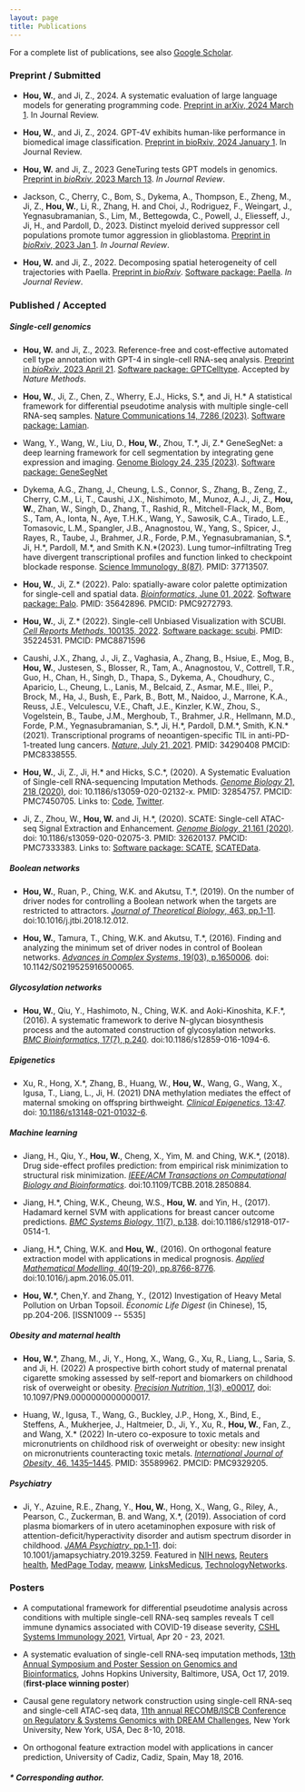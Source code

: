```yaml
---
layout: page
title: Publications
---
```


<!--Key publications are described in more detail on the [Research](research.html) page.--> 
For a complete list of publications, see also [Google Scholar](https://scholar.google.com.hk/citations?user=1wVQpBUAAAAJ&hl=en).



### Preprint / Submitted

- **Hou, W.**, and Ji, Z., 2024. A systematic evaluation of large language models for generating programming code. [Preprint in arXiv, 2024 March 1](https://arxiv.org/abs/2403.00894). In Journal Review. 

- **Hou, W.**, and Ji, Z., 2024. GPT-4V exhibits human-like performance in biomedical image classification. [Preprint in bioRxiv, 2024 January 1](https://www.biorxiv.org/content/10.1101/2023.12.31.573796v1). In Journal Review. 

- **Hou, W.** and Ji, Z., 2023 GeneTuring tests GPT models in genomics. [Preprint in *bioRxiv*, 2023 March 13](https://www.biorxiv.org/content/10.1101/2023.03.11.532238v1). *In Journal Review*.

- Jackson, C., Cherry, C., Bom, S., Dykema, A., Thompson, E., Zheng, M., Ji, Z., **Hou, W.**, Li, R., Zhang, H. and Choi, J., Rodriguez, F.,  Weingart, J., Yegnasubramanian, S., Lim, M., Bettegowda, C., Powell, J., Eliesseff, J., Ji, H., and Pardoll, D., 2023. Distinct myeloid derived suppressor cell populations promote tumor aggression in glioblastoma. [Preprint in *bioRxiv*, 2023 Jan 1](https://www.biorxiv.org/content/10.1101/2023.03.26.534192v1). *In Journal Review*. 

- **Hou, W.** and Ji, Z., 2022. Decomposing spatial heterogeneity of cell trajectories with Paella. [Preprint in *bioRxiv*](https://www.biorxiv.org/content/10.1101/2022.09.05.506682v1). [Software package: Paella](https://github.com/Winnie09/Paella). *In Journal Review*.


### Published / Accepted

##### Single-cell genomics

- **Hou, W.** and Ji, Z., 2023. Reference-free and cost-effective automated cell type annotation with GPT-4 in single-cell RNA-seq analysis. [Preprint in *bioRxiv*, 2023 April 21](https://www.biorxiv.org/content/10.1101/2023.04.16.537094v1). [Software package: GPTCelltype](https://winnie09.github.io/Wenpin_Hou/pages/gptcelltype.html). Accepted by *Nature Methods*.

- **Hou, W.**, Ji, Z., Chen, Z., Wherry, E.J., Hicks, S.\*, and Ji, H.\* A statistical framework for differential pseudotime analysis with multiple single-cell RNA-seq samples.  [Nature Communications 14, 7286 (2023)](https://www.nature.com/articles/s41467-023-42841-y). [Software package: Lamian](https://github.com/Winnie09/Lamian). 

- Wang, Y., Wang, W., Liu, D., **Hou, W.**, Zhou, T.\*, Ji, Z.\* GeneSegNet: a deep learning framework for cell segmentation by integrating gene expression and imaging. [Genome Biology 24, 235 (2023)](https://doi.org/10.1186/s13059-023-03054-0). [Software package: GeneSegNet](https://github.com/BoomStarcuc/GeneSegNet)

- Dykema, A.G., Zhang, J., Cheung, L.S., Connor, S., Zhang, B., Zeng, Z., Cherry, C.M., Li, T., Caushi, J.X., Nishimoto, M., Munoz, A.J., Ji, Z., **Hou, W.**, Zhan, W., Singh, D., Zhang, T., Rashid, R., Mitchell-Flack, M., Bom, S., Tam, A., Ionta, N., Aye, T.H.K., Wang, Y., Sawosik, C.A., Tirado, L.E., Tomasovic, L.M., Spangler, J.B., Anagnostou, W., Yang, S., Spicer, J., Rayes, R., Taube, J., Brahmer, J.R., Forde, P.M., Yegnasubramanian, S.\*, Ji, H.\*, Pardoll, M.\*, and Smith K.N.\*(2023). Lung tumor–infiltrating Treg have divergent transcriptional profiles and function linked to checkpoint blockade response. [Science Immunology, 8(87)](https://www.science.org/doi/10.1126/sciimmunol.adg1487). PMID: 37713507. 

- **Hou, W.**, Ji, Z.\* (2022). Palo: spatially-aware color palette optimization for single-cell and spatial data. [*Bioinformatics*, June 01, 2022](https://doi.org/10.1093/bioinformatics/btac368). [Software package: Palo](https://winnie09.github.io/Wenpin_Hou/pages/Palo.html). PMID: 35642896. PMCID: PMC9272793.

- **Hou, W.**, Ji, Z.\* (2022). Single-cell Unbiased Visualization with SCUBI.  [*Cell Reports Methods*, 100135, 2022](https://www.cell.com/cell-reports-methods/fulltext/S2667-2375(21)00204-6). [Software package: scubi](https://winnie09.github.io/Wenpin_Hou/pages/SCUBI.html).  PMID: 35224531. PMCID: PMC8871596

- Caushi, J.X., Zhang, J.,  Ji, Z., Vaghasia, A., Zhang, B., Hsiue, E., Mog, B., **Hou, W.**, Justesen, S., Blosser, R., Tam, A., Anagnostou, V., Cottrell, T.R., Guo, H., Chan, H.,  Singh, D., Thapa, S., Dykema, A., Choudhury, C., Aparicio, L., Cheung, L., Lanis, M., Belcaid, Z., Asmar, M.E., Illei, P.,  Brock, M., Ha, J., Bush, E., Park, B.,  Bott, M.,  Naidoo, J., Marrone, K.A., Reuss, J.E., Velculescu, V.E., Chaft, J.E., Kinzler, K.W., Zhou, S., Vogelstein, B., Taube, J.M., Merghoub, T., Brahmer, J.R., Hellmann, M.D., Forde, P.M., Yegnasubramanian, S.\*, Ji, H.\*, Pardoll, D.M.\*,  Smith, K.N.\* (2021). Transcriptional programs of neoantigen-specific TIL in anti-PD-1-treated lung cancers. [*Nature*, July 21, 2021](https://www.nature.com/articles/s41586-021-03752-4#citeas). PMID: 34290408 PMCID: PMC8338555.

- **Hou, W.**, Ji, Z., Ji, H.\* and Hicks, S.C.\*, (2020). A Systematic Evaluation of Single-cell RNA-sequencing Imputation Methods. [*Genome Biology* 21, 218 (2020)](https://genomebiology.biomedcentral.com/articles/10.1186/s13059-020-02132-x), doi: 10.1186/s13059-020-02132-x. PMID: 32854757. PMCID: PMC7450705. Links to: [Code](https://github.com/Winnie09/imputationBenchmark), [Twitter](https://twitter.com/GenomeBiology/status/1298976169484681219).

- Ji, Z., Zhou, W., **Hou, W.** and Ji, H.\*, (2020). SCATE: Single-cell ATAC-seq Signal Extraction and Enhancement. [*Genome Biology*, 21,161 (2020)](https://genomebiology.biomedcentral.com/articles/10.1186/s13059-020-02075-3). doi: 10.1186/s13059-020-02075-3. PMID: 32620137. PMCID: PMC7333383. Links to: [Software package: SCATE](https://github.com/Winnie09/SCATE), [SCATEData](https://github.com/Winnie09/SCATEData).

##### Boolean networks
- **Hou, W.**, Ruan, P., Ching, W.K. and Akutsu, T.\*, (2019). On the number of driver nodes for controlling a Boolean network when the targets are restricted to attractors. [*Journal of Theoretical Biology*, 463, pp.1-11](https://www.sciencedirect.com/science/article/pii/S0022519318306027). doi:10.1016/j.jtbi.2018.12.012.

- **Hou, W.**, Tamura, T., Ching, W.K. and Akutsu, T.\*, (2016). Finding and analyzing the minimum set of driver nodes in control of Boolean networks. [*Advances in Complex Systems*, 19(03), p.1650006](https://www.worldscientific.com/doi/abs/10.1142/S0219525916500065). doi: 10.1142/S0219525916500065.

##### Glycosylation networks

- **Hou, W.**, Qiu, Y., Hashimoto, N., Ching, W.K. and Aoki-Kinoshita, K.F.\*, (2016). A systematic framework to derive N-glycan biosynthesis process and the automated construction of glycosylation networks. [*BMC Bioinformatics*, 17(7), p.240](https://bmcbioinformatics.biomedcentral.com/articles/10.1186/s12859-016-1094-6). doi:10.1186/s12859-016-1094-6.

##### Epigenetics

- Xu, R., Hong, X.\*, Zhang, B., Huang, W., **Hou, W.**, Wang, G., Wang, X., Igusa, T., Liang, L., Ji, H. (2021) DNA methylation mediates the effect of maternal smoking on offspring birthweight. [*Clinical Epigenetics*, 13:47](https://link.springer.com/epdf/10.1186/s13148-021-01032-6?sharing_token=yEfFdYE0_BoC2mZXJZ9CGm_BpE1tBhCbnbw3BuzI2RNB1moIjC95hdw5iHpi9I7bkxI7V-9mn7W-iAPZhlsBZ6n2aBGJ_JvX03uHthekrqM9AGN6ztB_JyC58iUSq_wfgFSbjQ7T3CZ2dCcOwkWWRoyRlZvODZcSzVM1FYm-blE\%3D). doi: [10.1186/s13148-021-01032-6](https://clinicalepigeneticsjournal.biomedcentral.com/articles/10.1186/s13148-021-01032-6). 

##### Machine learning

- Jiang, H., Qiu, Y., **Hou, W.**, Cheng, X., Yim, M. and Ching, W.K.\*, (2018). Drug side-effect profiles prediction: from empirical risk minimization to structural risk minimization. [*IEEE/ACM Transactions on Computational Biology and Bioinformatics*](https://ieeexplore.ieee.org/abstract/document/8399504). doi:10.1109/TCBB.2018.2850884.

- Jiang, H.\*, Ching, W.K., Cheung, W.S., **Hou, W.** and Yin, H., (2017). Hadamard kernel SVM with applications for breast cancer outcome predictions. [*BMC Systems Biology*, 11(7), p.138](https://bmcsystbiol.biomedcentral.com/articles/10.1186/s12918-017-0514-1). doi:10.1186/s12918-017-0514-1.

- Jiang, H.\*, Ching, W.K. and **Hou, W.**, (2016). On orthogonal feature extraction model with applications in medical prognosis. [*Applied Mathematical Modelling*, 40(19-20), pp.8766-8776](https://www.sciencedirect.com/science/article/abs/pii/S0307904X1630261X). doi:10.1016/j.apm.2016.05.011. 

- **Hou, W.**\*, Chen,Y. and Zhang, Y., (2012) Investigation of Heavy Metal Pollution on Urban Topsoil. *Economic Life Digest* (in Chinese), 15, pp.204-206. [ISSN1009 -- 5535]


##### Obesity and maternal health

- **Hou, W.**\*, Zhang, M., Ji, Y., Hong, X., Wang, G., Xu, R., Liang, L.,  Saria, S. and Ji, H. (2022)  A prospective birth cohort study of maternal prenatal cigarette smoking assessed by self-report and biomarkers on childhood risk of overweight or obesity.  [*Precision Nutrition*, 1(3), e00017](https://journals.lww.com/pn/Fulltext/2022/12000/A_prospective_birth_cohort_study_of_maternal.1.aspx?context=LatestArticles), doi: 10.1097/PN9.0000000000000017.


- Huang, W., Igusa, T., Wang, G., Buckley, J.P., Hong, X., Bind, E., Steffens, A., Mukherjee, J., Haltmeier, D., Ji, Y., Xu, R., **Hou, W.**, Fan, Z., and Wang, X.\* (2022) In-utero co-exposure to toxic metals and micronutrients on childhood risk of overweight or obesity: new insight on micronutrients counteracting toxic metals. [*International Journal of Obesity*, 46, 1435–1445](https://doi.org/10.1038/s41366-022-01127-x). PMID: 35589962. PMCID: PMC9329205.

##### Psychiatry

- Ji, Y., Azuine, R.E., Zhang, Y., **Hou, W.**, Hong, X., Wang, G., Riley, A., Pearson, C., Zuckerman, B. and Wang, X.\*, (2019). Association of cord plasma biomarkers of in utero acetaminophen exposure with risk of attention-deficit/hyperactivity disorder and autism spectrum disorder in childhood. [*JAMA Psychiatry*, pp.1-11](https://jamanetwork.com/journals/jamapsychiatry/article-abstract/2753512). doi: 10.1001/jamapsychiatry.2019.3259. Featured in  [NIH news](https://www.nih.gov/news-events/news-releases/nih-funded-study-suggests-acetaminophen-exposure-pregnancy-linked-higher-risk-adhd-autism), [Reuters health](https://www.reuters.com/article/us-health-pregnancy-acetaminophen/babies-at-higher-risk-for-adhd-autism-if-pregnant-moms-took-acetaminophen-idUSKBN1X920J?fbclid=IwAR3T4phyb6Fu4F9zQVNL4EWgET04m4ITHD6S1R8eZkvj2j3TBIPJZSpYqf0), [MedPage Today](https://www.medpagetoday.com/obgyn/pregnancy/83040), [meaww](https://meaww.com/taking-pain-relief-drug-acetaminophen-pregnancy-risk-autism-adhd-study), [LinksMedicus](https://linksmedicus.com/news/study-utero-acetaminophen-exposure-linked-increased-risk-adhd-autism-spectrum-disorder-childhood/), [TechnologyNetworks](https://www.technologynetworks.com/drug-discovery/news/paracetamol-during-pregnancy-could-be-linked-to-increased-risk-of-adhd-and-autism-326647).

### Posters

- A computational framework for differential pseudotime analysis across conditions with multiple single-cell RNA-seq samples reveals T cell immune dynamics associated with COVID-19 disease severity, [CSHL Systems Immunology 2021](https://meetings.cshl.edu/meetings.aspx?meet=SYSIMM&year=21), Virtual, Apr 20 - 23, 2021.

- A systematic evaluation of single-cell RNA-seq imputation methods, [13th Annual Symposium and Poster Session on Genomics and Bioinformatics](http://genomics.jhu.edu/symposium.html), Johns Hopkins University, Baltimore, USA, Oct 17, 2019. (**first-place winning poster**)

- Causal gene regulatory network construction using single-cell RNA-seq and single-cell ATAC-seq data, [11th annual RECOMB/ISCB Conference on Regulatory & Systems Genomics  with DREAM Challenges](https://www.iscb.org/recomb-regsysgen2018), New York University, New York, USA, Dec 8-10, 2018.

- On orthogonal feature extraction model with applications in cancer prediction, University of Cadiz, Cadiz, Spain, May 18, 2016.


##### \* Corresponding author.
